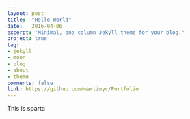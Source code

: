 ```yaml
---
layout: post
title:  "Hello World"
date:   2016-04-06
excerpt: "Minimal, one column Jekyll theme for your blog."
project: true
tag:
- jekyll 
- moon
- blog
- about
- theme
comments: false
link: https://github.com/martimyc/Portfolio
---
```


This is sparta
